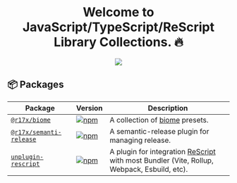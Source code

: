 <div align="center">

<h1>Welcome to JavaScript/TypeScript/ReScript Library Collections. 🔥</h1>

<a href="https://codecov.io/gh/r17x/js" > 
 <img src="https://codecov.io/gh/r17x/js/graph/badge.svg?token=82OM287JDR"/> 
</a>

</div>

## 📦 Packages

| Package | Version | Description |
| ------- | ------- | ----------- |
| [`@r17x/biome`](./packages/biome) | [![npm](https://img.shields.io/npm/v/@r17x/biome?color=a1b858&label=)](https://www.npmjs.com/package/@r17x/biome) | A collection of [biome](https://biomejs.dev/) presets.
| [`@r17x/semanti-release`](./packages/semantic-release) | [![npm](https://img.shields.io/npm/v/@r17x/semantic-release?color=a1b858&label=)](https://www.npmjs.com/package/@r17x/semantic-release) | A semantic-release plugin for managing release.
| [`unplugin-rescript`](./packages/unplugin-rescript) | [![npm](https://img.shields.io/npm/v/unplugin-rescript?color=a1b858&label=)](https://www.npmjs.com/package/unplugin-rescript) | A plugin for integration [ReScript](https://rescript-lang.org/) with most Bundler (Vite, Rollup, Webpack, Esbuild, etc).
